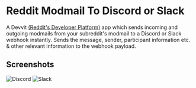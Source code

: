 # Reddit Modmail To Discord or Slack
A Devvit [(Reddit's Developer Platform)](https://developers.reddit.com/) app which sends incoming and outgoing modmails from your subreddit's modmail to a Discord or Slack webhook instantly.  Sends the message, sender, participant information etc. &amp; other relevant information to the webhook payload.

## Screenshots
![Discord](https://i.imgur.com/XibttPT.png)
![Slack](https://i.imgur.com/DgarVVg.png)
